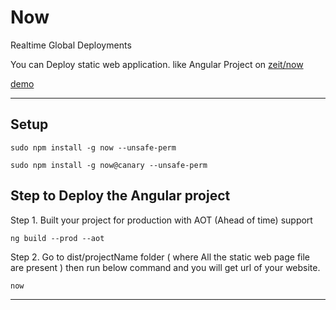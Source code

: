 # Now

Realtime Global Deployments

You can Deploy static web application. like Angular Project on [zeit/now](https://zeit.co/now)

[demo](https://angular-project-rlsatiqhdw.now.sh/)

---

## Setup

    sudo npm install -g now --unsafe-perm

    sudo npm install -g now@canary --unsafe-perm

## Step to Deploy the Angular project

Step 1. Built your project for production with AOT (Ahead of time) support

    ng build --prod --aot

Step 2. Go to dist/projectName folder ( where All the static web page file are present ) then run below command and you will get url of your website.

    now

---